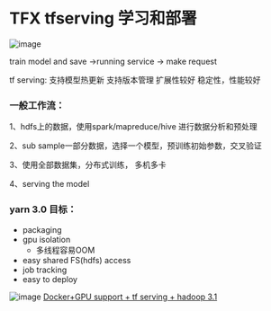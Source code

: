 # TFX tfserving 学习和部署
![image](https://github.com/wangruichens/samples/blob/master/distribute/tf/serving/arch.png)

train model and save ->running service -> make request

tf serving:
支持模型热更新
支持版本管理
扩展性较好
稳定性，性能较好

### 一般工作流：

1、hdfs上的数据，使用spark/mapreduce/hive 进行数据分析和预处理

2、sub sample一部分数据，选择一个模型，预训练初始参数，交叉验证

3、使用全部数据集，分布式训练， 多机多卡

4、serving the model

### yarn 3.0 目标：
- packaging
- gpu isolation
    - 多线程容易OOM
- easy shared FS(hdfs) access
- job tracking
- easy to deploy


![image](https://github.com/wangruichens/samples/blob/master/distribute/tf/serving/serving.png)
[Docker+GPU support + tf serving + hadoop 3.1](https://community.hortonworks.com/articles/231660/tensorflow-serving-function-as-a-service-faas-with.html)